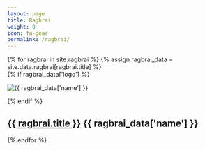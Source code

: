 ```yaml
---
layout: page
title: Ragbrai
weight: 0
icon: fa-gear
permalink: /ragbrai/
---
```

<div class="ragbrai-cards">
	{% for ragbrai in site.ragbrai %}
	{% assign ragbrai_data = site.data.ragbrai[ragbrai.title] %}
		<div class="ragbrai-card">
			{% if ragbrai_data['logo'] %}<p><img class="img-thumbnail ragbrai-logo" src="/assets/images/ragbrai/{{ ragbrai_data['logo'] }}" alt="{{ ragbrai_data['name'] }}" /></p>{% endif %}
			<h2><a href="{{ ragbrai.url }}">{{ ragbrai.title }}</a> <span class="small">{{ ragbrai_data['name'] }}</span></h2>
		</div>
	{% endfor %}
</div>
